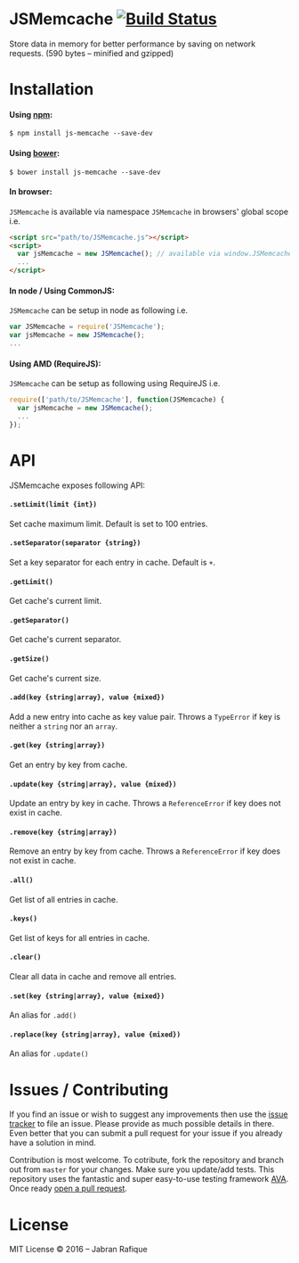 # JSMemcache [![Build Status](https://travis-ci.org/jabranr/js-memcache.svg?branch=master)](https://travis-ci.org/jabranr/js-memcache)

Store data in memory for better performance by saving on network requests. (590 bytes &ndash; minified and gzipped)

# Installation

#### Using [npm](https://npmjs.org):

```shell
$ npm install js-memcache --save-dev
```

#### Using [bower](https://bower.io):

```shell
$ bower install js-memcache --save-dev
```

#### In browser:
`JSMemcache` is available via namespace `JSMemcache` in browsers' global scope i.e.

```html
<script src="path/to/JSMemcache.js"></script>
<script>
  var jsMemcache = new JSMemcache(); // available via window.JSMemcache
  ...
</script>
```

#### In node / Using CommonJS:
`JSMemcache` can be setup in node as following i.e.

```javascript
var JSMemcache = require('JSMemcache');
var jsMemcache = new JSMemcache();
...
```

#### Using AMD (RequireJS):
`JSMemcache` can be setup as following using RequireJS i.e.

```javascript
require(['path/to/JSMemcache'], function(JSMemcache) {
  var jsMemcache = new JSMemcache();
  ...
});
```

# API

JSMemcache exposes following API:

#### `.setLimit(limit {int})`
Set cache maximum limit. Default is set to 100 entries.

#### `.setSeparator(separator {string})`
Set a key separator for each entry in cache. Default is `+`.

#### `.getLimit()`
Get cache's current limit.

#### `.getSeparator()`
Get cache's current separator.

#### `.getSize()`
Get cache's current size.

#### `.add(key {string|array}, value {mixed})`
Add a new entry into cache as key value pair. Throws a `TypeError` if key is neither a `string` nor an `array`.

#### `.get(key {string|array})`
Get an entry by key from cache.

#### `.update(key {string|array}, value {mixed})`
Update an entry by key in cache. Throws a `ReferenceError` if key does not exist in cache.

#### `.remove(key {string|array})`
Remove an entry by key from cache. Throws a `ReferenceError` if key does not exist in cache.

#### `.all()`
Get list of all entries in cache.

#### `.keys()`
Get list of keys for all entries in cache.

#### `.clear()`
Clear all data in cache and remove all entries.

#### `.set(key {string|array}, value {mixed})`
An alias for `.add()`

#### `.replace(key {string|array}, value {mixed})`
An alias for `.update()`

# Issues / Contributing

If you find an issue or wish to suggest any improvements then use the [issue tracker](https://github.com/jabranr/js-memcache/issues/new) to file an issue. Please provide as much possible details in there. Even better that you can submit a pull request for your issue if you already have a solution in mind.

Contribution is most welcome. To cotribute, fork the repository and branch out from `master` for your changes. Make sure you update/add tests. This repository uses the fantastic and super easy-to-use testing framework [AVA](https://github.com/avajs/ava). Once ready [open a pull request](https://github.com/jabranr/js-memcache/compare).

# License
MIT License
&copy; 2016 &ndash; Jabran Rafique